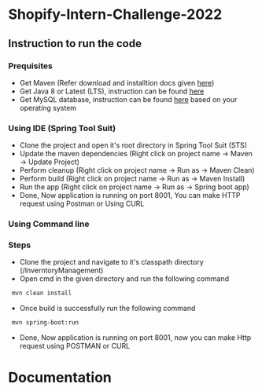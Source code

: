 # Shopify-Intern-Challenge-2022

## Instruction to run the code

### Prequisites
- Get Maven (Refer download and installtion docs given [here](https://maven.apache.org/))
- Get Java 8 or Latest (LTS), instruction can be found [here](https://adoptopenjdk.net/)
- Get MySQL database, instruction can be found [here](https://dev.mysql.com/downloads/) based on your operating system

### Using IDE (Spring Tool Suit)
- Clone the project and open it's root directory in Spring Tool Suit (STS)
- Update the maven dependencies (Right click on project name -> Maven -> Update Project)
- Perform cleanup (Right click on project name -> Run as -> Maven Clean)
- Perform build (Right click on project name -> Run as -> Maven Install) 
- Run the app (Right click on project name -> Run as -> Spring boot app)
- Done, Now application is running on port 8001, You can make HTTP request using Postman or Using CURL

### Using Command line
### Steps
- Clone the project and navigate to it's classpath directory (/InverntoryManagement)
- Open cmd in the given directory and run the following command
```sh
 mvn clean install
 ```
- Once build is successfully run the following command
```sh
 mvn spring-boot:run
 ```
- Done, Now application is running on port 8001, now you can make Http request using POSTMAN or CURL


# Documentation
